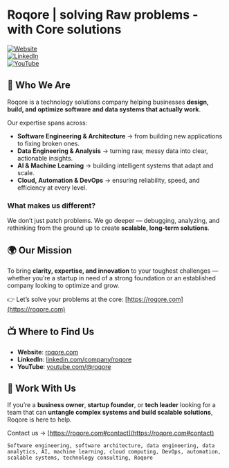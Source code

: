 # Roqore | solving Raw problems - with Core solutions

[![Website](https://img.shields.io/badge/website-roqore.com-blue)](https://roqore.com)  
[![LinkedIn](https://img.shields.io/badge/linkedin-Roqore-blue)](https://www.linkedin.com/company/roqore)  
[![YouTube](https://img.shields.io/badge/youtube-Roqore-red)](https://www.youtube.com/@roqore)

## 🚀 Who We Are
Roqore is a technology solutions company helping businesses **design, build, and optimize software and data systems that actually work**.  

Our expertise spans across:
- **Software Engineering & Architecture** → from building new applications to fixing broken ones.  
- **Data Engineering & Analysis** → turning raw, messy data into clear, actionable insights.  
- **AI & Machine Learning** → building intelligent systems that adapt and scale.  
- **Cloud, Automation & DevOps** → ensuring reliability, speed, and efficiency at every level.  

### What makes us different?  
We don’t just patch problems. We go deeper — debugging, analyzing, and rethinking from the ground up to create **scalable, long-term solutions**.

## 🌍 Our Mission
To bring **clarity, expertise, and innovation** to your toughest challenges — whether you’re a startup in need of a strong foundation or an established company looking to optimize and grow.  

👉 Let’s solve your problems at the core: [https://roqore.com](https://roqore.com)

## 📺 Where to Find Us
- **Website**: [roqore.com](https://roqore.com)  
- **LinkedIn**: [linkedin.com/company/roqore](https://www.linkedin.com/company/roqore)  
- **YouTube**: [youtube.com/@roqore](https://www.youtube.com/@roqore)  

## 🤝 Work With Us
If you’re a **business owner**, **startup founder**, or **tech leader** looking for a team that can **untangle complex systems and build scalable solutions**, Roqore is here to help.  

Contact us → [https://roqore.com#contact](https://roqore.com#contact)

`Software engineering, software architecture, data engineering, data analytics, AI, machine learning, cloud computing, DevOps, automation, scalable systems, technology consulting, Roqore`
